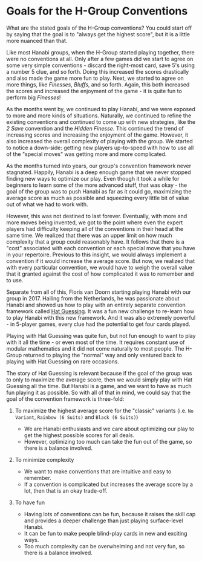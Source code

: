 # Goals for the H-Group Conventions

What are the stated goals of the H-Group conventions? You could start off by saying that the goal is to "always get the highest score", but it is a little more nuanced than that.

Like most Hanabi groups, when the H-Group started playing together, there were no conventions at all. Only after a few games did we start to agree on some very simple conventions - discard the right-most card, save 5's using a number 5 clue, and so forth. Doing this increased the scores drastically and also made the game more fun to play. Next, we started to agree on more things, like *Finesses*, *Bluffs*, and so forth. Again, this both increased the scores and increased the enjoyment of the game - it is quite fun to perform big *Finesses*!

As the months went by, we continued to play Hanabi, and we were exposed to more and more kinds of situations. Naturally, we continued to refine the existing conventions and continued to come up with new strategies, like the *2 Save* convention and the *Hidden Finesse*. This continued the trend of increasing scores and increasing the enjoyment of the game. However, it also increased the overall complexity of playing with the group. We started to notice a down-side: getting new players up-to-speed with how to use all of the "special moves" was getting more and more complicated.

As the months turned into years, our group's convention framework never stagnated. Happily, Hanabi is a deep enough game that we never stopped finding new ways to optimize our play. Even though it took a while for beginners to learn some of the more advanced stuff, that was okay - the goal of the group was to push Hanabi as far as it could go, maximizing the average score as much as possible and squeezing every little bit of value out of what we had to work with.

However, this was not destined to last forever. Eventually, with more and more moves being invented, we got to the point where even the expert players had difficulty keeping all of the conventions in their head at the same time. We realized that there was an upper limit on how much complexity that a group could reasonably have. It follows that there is a "cost" associated with each convention or each special move that you have in your repertoire. Previous to this insight, we would always implement a convention if it would increase the average score. But now, we realized that with every particular convention, we would have to weigh the overall value that it granted against the cost of how complicated it was to remember and to use.

Separate from all of this, Floris van Doorn starting playing Hanabi with our group in 2017. Hailing from the Netherlands, he was passionate about Hanabi and showed us how to play with an entirely separate convention framework called [Hat Guessing](hat-guessing.md). It was a fun new challenge to re-learn how to play Hanabi with this new framework. And it was also extremely powerful - in 5-player games, every clue had the potential to get four cards played.

Playing with Hat Guessing was quite fun, but not fun enough to want to play with it all the time - or even most of the time. It requires constant use of modular mathematics and it did not come naturally to most people. The H-Group returned to playing the "normal" way and only ventured back to playing with Hat Guessing on rare occasions.

The story of Hat Guessing is relevant because if the goal of the group was to only to maximize the average score, then we would simply play with Hat Guessing all the time. But Hanabi is a game, and we want to have as much fun playing it as possible. So with all of that in mind, we could say that the goal of the convention framework is three-fold:

1. To maximize the highest average score for the "classic" variants (i.e. `No Variant`, `Rainbow (6 Suits)` and `Black (6 Suits)`)
    - We are Hanabi enthusiasts and we care about optimizing our play to get the highest possible scores for all deals.
    - However, optimizing too much can take the fun out of the game, so there is a balance involved.

1. To minimize complexity
    - We want to make conventions that are intuitive and easy to remember.
    - If a convention is complicated but increases the average score by a lot, then that is an okay trade-off.

1. To have fun
    - Having lots of conventions can be fun, because it raises the skill cap and provides a deeper challenge than just playing surface-level Hanabi.
    - It can be fun to make people blind-play cards in new and exciting ways.
    - Too much complexity can be overwhelming and not very fun, so there is a balance involved.
